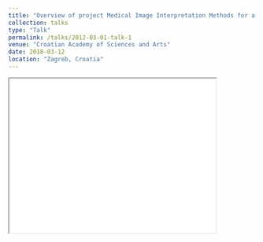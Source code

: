 ```yaml
---
title: "Overview of project Medical Image Interpretation Methods for a Detailed Heart Health Analysis"
collection: talks
type: "Talk"
permalink: /talks/2012-03-01-talk-1
venue: "Croatian Academy of Sciences and Arts"
date: 2018-03-12
location: "Zagreb, Croatia"
---
```


<iframe width="420" height="315"
src="[https://www.youtube.com/embed/tgbNymZ7vqY](https://www.youtube.com/watch?v=9NRMHfPRFJE&t=101s)">
</iframe>
